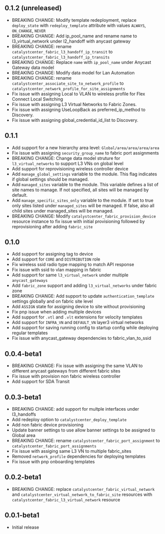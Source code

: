 ## 0.1.2 (unreleased)

- BREAKING CHANGE: Modify template redeployment, replace `deploy_state` with `redeploy_template` attribute with values `ALWAYS`, `ON_CHANGE`, `NEVER`
- BREAKING CHANGE: Add ip_pool_name and rename name to l3_virtual_network under l2_handoff with anycast gateway
- BREAKING CHANGE: rename `catalystcenter_fabric_l3_handoff_ip_transit` to `catalystcenter_fabric_l3_handoff_ip_transits`
- BREAKING CHANGE: Replace `name` with `ip_pool_name` under Anycast Gateway data model
- BREAKING CHANGE: Modify data model for Lan Automation
- BREAKING CHANGE: rename `catalystcenter_associate_site_to_network_profile` to `catalystcenter_network_profile_for_site_assignments`
- Fix issue with assigning Local to VLAN to wireless profile for Flex Connect Local Switching
- Fix issue with assigning L3 Virtual Networks to Fabric Zones.
- Fix issue with assigning UseLoopBack as preferred_ip_method to Discovery.
- Fix issue with assigning global_credential_id_list to Discovery.

## 0.1.1

- Add support for a new hierarchy area level: `Global/area/area/area/area`
- Fix issue with assigning `security_group_name` to fabric port assignments
- BREAKING CHANGE: Change data model struture for `l3_virtual_networks` to support L3 VNs on global level
- Add support for reprovisioning wireless controller device
- Add `manage_global_settings` variable to the module. This flag indicates if global settings should be managed.
- Add `managed_sites` variable to the module. This variable defines a list of site names to manage. If not specified, all sites will be managed by default.
- Add `manage_specific_sites_only` variable to the module. If set to true only sites listed under `managed_sites` will be managed. If false, also all child sites under managed_sites will be managed.
- BREAKING CHANGE: Modify `catalystcenter_fabric_provision_device` resource instance to fix issue with initial provisioning followed by reprovisioning after adding `fabric_site`

## 0.1.0

- Add support for assigning tag to device
- Add support for `CORE` and `DISTRIBUTION` role
- Fix wireless ssid radio type mapping to match API response
- Fix issue with ssid to vlan mapping in fabric
- Add support for same `l3_virtual_network` under multiple `anycast_gateways`
- Add `fabric_zone` support and adding `l3_virtual_networks` under fabric zone
- BREAKING CHANGE: Add support to update `authentication_template` settings globally and on fabric site level
- Add `ASSIGN` state for assigning device to site without provisioning
- Fix pnp issue when adding multiple devices
- Add support for `.vtl` and `.vlt` extensions for velocity templates
- Add support for `INFRA_VN` and `DEFAULT_VN` layer3 virtual networks
- Add support for saving running config to startup config while deploying regular templates
- Fix issue with anycast_gateway dependencies to fabric_vlan_to_ssid

## 0.0.4-beta1

- BREAKING CHANGE: Fix issue with assigning the same VLAN to different anycast gateways from different fabric sites
- Fix issue with provision non fabric wireless controller
- Add support for SDA Transit

## 0.0.3-beta1

- BREAKING CHANGE: add support for multple interfaces under l3_handoffs
- Add redeploy option to `catalystcenter_deploy_template`
- Add non fabric device provisioning
- Update banner settings to use allow banner settings to be assigned to Global area
- BREAKING CHANGE: rename `catalystcenter_fabric_port_assignment` to `catalystcenter_fabric_port_assignments`
- Fix issue with assiging same L3 VN to multiple fabric_sites
- Removed `network_profile` dependencies for deploying templates
- Fix issue with pnp onboarding templates

## 0.0.2-beta1

- BREAKING CHANGE: replace `catalystcenter_fabric_virtual_network` and `catalystcenter_virtual_network_to_fabric_site` resources with `catalystcenter_fabric_l3_virtual_network` resource

## 0.0.1-beta1

- Initial release